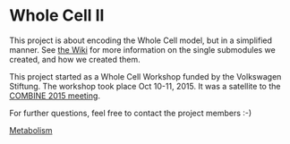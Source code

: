 # Whole Cell II

This project is about encoding the Whole Cell model, but in a simplified manner. See [the Wiki](https://github.com/whole-cell-tutors/whole-cell-reduced/wiki) for more information on the single submodules we created, and how we created them. 

This project started as a Whole Cell Workshop funded by the Volkswagen Stiftung. The workshop took place Oct 10-11, 2015. It was a satellite to the [COMBINE 2015 meeting](http://co.mbine.org/events/COMBINE_2015). 

For further questions, feel free to contact the project members :-)

[Metabolism](Metabolism/README.md)

